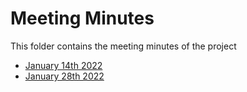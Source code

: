 # Meeting Minutes

This folder contains the meeting minutes of the project

- [January 14th 2022](Markdown/2022_01_14.md)
- [January 28th 2022](Markdown/2022_01_28.md)

